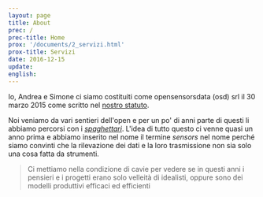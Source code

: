 ```yaml
---
layout: page
title: About
prec: /
prec-title: Home
prox: '/documents/2_servizi.html'
prox-title: Servizi
date: 2016-12-15
update:
english:
---
```




Io, Andrea e Simone ci siamo costituiti come opensensorsdata (osd) srl il 30 marzo 2015 come scritto nel [nostro statuto](/documents(statuto)).

Noi veniamo da vari sentieri dell'open e per un po' di anni parte di questi li abbiamo percorsi con i *[spaghettari](https://blog.osd.tools/sod15-%C3%A8-finito-viva-i-dati-a9c2f764a75c#.i4xeezv5v)*. L'idea di tutto questo ci venne quasi un anno prima e abbiamo inserito nel nome il termine *sensors* nel nome perché siamo convinti che la rilevazione dei dati e la loro trasmissione non sia solo una cosa fatta da strumenti.

> Ci mettiamo nella condizione di cavie per vedere se in questi anni i pensieri e i progetti erano solo velleità di idealisti, oppure sono dei modelli produttivi efficaci ed efficienti
